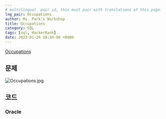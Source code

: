 ```yaml
---
# multilingual  pair id, this must pair with translations of this page. (This name must be unique)
lng_pair: Occupations
author: Ms. Park's Workshop
title: Occupations
category: SQL
tags: [sql, HackerRank]
date: 2023-01-26 18:34:00 +0900
---
```

<!-- 소제목 -->
<!-- outline-start -->
<a href="https://www.hackerrank.com/challenges/occupations/problem?isFullScreen=true">Occupations</a>
<!-- outline-end -->

<h2>문제</h2>
<img src="/assets/img/posts/sql/Occupations.jpg" title="Occupations.jpg" alt="Occupations.jpg"/><br>

<h2>코드</h2>
<h3>Oracle</h3>

```sql

```
